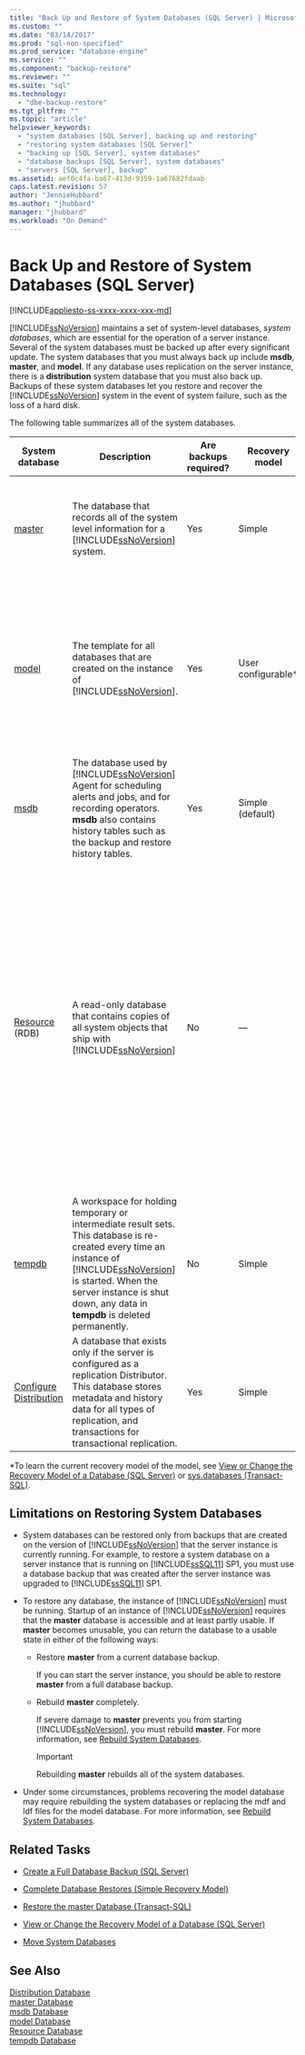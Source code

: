 ```yaml
---
title: "Back Up and Restore of System Databases (SQL Server) | Microsoft Docs"
ms.custom: ""
ms.date: "03/14/2017"
ms.prod: "sql-non-specified"
ms.prod_service: "database-engine"
ms.service: ""
ms.component: "backup-restore"
ms.reviewer: ""
ms.suite: "sql"
ms.technology: 
  - "dbe-backup-restore"
ms.tgt_pltfrm: ""
ms.topic: "article"
helpviewer_keywords: 
  - "system databases [SQL Server], backing up and restoring"
  - "restoring system databases [SQL Server]"
  - "backing up [SQL Server], system databases"
  - "database backups [SQL Server], system databases"
  - "servers [SQL Server], backup"
ms.assetid: aef0c4fa-ba67-413d-9359-1a67682fdaab
caps.latest.revision: 57
author: "JennieHubbard"
ms.author: "jhubbard"
manager: "jhubbard"
ms.workload: "On Demand"
---
```

# Back Up and Restore of System Databases (SQL Server)
[!INCLUDE[appliesto-ss-xxxx-xxxx-xxx-md](../../includes/appliesto-ss-xxxx-xxxx-xxx-md.md)]

  [!INCLUDE[ssNoVersion](../../includes/ssnoversion-md.md)] maintains a set of system-level databases, s*ystem databases*, which are essential for the operation of a server instance. Several of the system databases must be backed up after every significant update. The system databases that you must always back up include **msdb**, **master**, and **model**. If any database uses replication on the server instance, there is a **distribution** system database that you must also back up. Backups of these system databases let you restore and recover the [!INCLUDE[ssNoVersion](../../includes/ssnoversion-md.md)] system in the event of system failure, such as the loss of a hard disk.  
  
 The following table summarizes all of the system databases.  
  
|System database|Description|Are backups required?|Recovery model|Comments|  
|---------------------|-----------------|---------------------------|--------------------|--------------|  
|[master](../../relational-databases/databases/master-database.md)|The database that records all of the system level information for a [!INCLUDE[ssNoVersion](../../includes/ssnoversion-md.md)] system.|Yes|Simple|Back up **master** as often as necessary to protect the data sufficiently for your business needs. We recommend a regular backup schedule, which you can supplement with an additional backup after a substantial update.|  
|[model](../../relational-databases/databases/model-database.md)|The template for all databases that are created on the instance of [!INCLUDE[ssNoVersion](../../includes/ssnoversion-md.md)].|Yes|User configurable*|Back up **model** only when necessary for your business needs; for example, immediately after customizing its database options.<br /><br /> **Best practice:** We recommend that you create only full database backups of **model**, as required. Because **model** is small and rarely changes, backing up the log is unnecessary.|  
|[msdb](../../relational-databases/databases/msdb-database.md)|The database used by [!INCLUDE[ssNoVersion](../../includes/ssnoversion-md.md)] Agent for scheduling alerts and jobs, and for recording operators. **msdb** also contains history tables such as the backup and restore history tables.|Yes|Simple (default)|Back up **msdb** whenever it is updated.|  
|[Resource](../../relational-databases/databases/resource-database.md) (RDB)|A read-only database that contains copies of all system objects that ship with [!INCLUDE[ssNoVersion](../../includes/ssnoversion-md.md)]|No|—|The **Resource** database resides in the mssqlsystemresource.mdf file, which contains only code. Therefore, [!INCLUDE[ssNoVersion](../../includes/ssnoversion-md.md)] cannot back up the **Resource** database.<br /><br /> Note: You can perform a file-based or a disk-based backup on the mssqlsystemresource.mdf file by treating the file as if it were a binary (.exe) file, instead of a database file. But you cannot use [!INCLUDE[ssNoVersion](../../includes/ssnoversion-md.md)] restore on the backups. Restoring a backup copy of mssqlsystemresource.mdf can only be done manually, and you must be careful not to overwrite the current **Resource** database with an out-of-date or potentially insecure version.|  
|[tempdb](../../relational-databases/databases/tempdb-database.md)|A workspace for holding temporary or intermediate result sets. This database is re-created every time an instance of [!INCLUDE[ssNoVersion](../../includes/ssnoversion-md.md)] is started. When the server instance is shut down, any data in **tempdb** is deleted permanently.|No|Simple|You cannot back up the **tempdb** system database.|  
|[Configure Distribution](../../relational-databases/replication/configure-distribution.md)|A database that exists only if the server is configured as a replication Distributor. This database stores metadata and history data for all types of replication, and transactions for transactional replication.|Yes|Simple|For information about when to back up the **distribution** database, see [Back Up and Restore Replicated Databases](../../relational-databases/replication/administration/back-up-and-restore-replicated-databases.md).|  
  
 *To learn the current recovery model of the model, see [View or Change the Recovery Model of a Database &#40;SQL Server&#41;](../../relational-databases/backup-restore/view-or-change-the-recovery-model-of-a-database-sql-server.md) or [sys.databases &#40;Transact-SQL&#41;](../../relational-databases/system-catalog-views/sys-databases-transact-sql.md).  
  
## Limitations on Restoring System Databases  
  
-   System databases can be restored only from backups that are created on the version of [!INCLUDE[ssNoVersion](../../includes/ssnoversion-md.md)] that the server instance is currently running. For example, to restore a system database on a server instance that is running on [!INCLUDE[ssSQL11](../../includes/sssql11-md.md)] SP1, you must use a database backup that was created after the server instance was upgraded to [!INCLUDE[ssSQL11](../../includes/sssql11-md.md)] SP1.  
  
-   To restore any database, the instance of [!INCLUDE[ssNoVersion](../../includes/ssnoversion-md.md)] must be running. Startup of an instance of [!INCLUDE[ssNoVersion](../../includes/ssnoversion-md.md)] requires that the **master** database is accessible and at least partly usable. If **master** becomes unusable, you can return the database to a usable state in either of the following ways:  
  
    -   Restore **master** from a current database backup.  
  
         If you can start the server instance, you should be able to restore **master** from a full database backup.  
  
    -   Rebuild **master** completely.  
  
         If severe damage to **master** prevents you from starting [!INCLUDE[ssNoVersion](../../includes/ssnoversion-md.md)], you must rebuild **master**. For more information, see [Rebuild System Databases](../../relational-databases/databases/rebuild-system-databases.md).  
  
        > [!IMPORTANT]  
        >  Rebuilding **master** rebuilds all of the system databases.  
  
-   Under some circumstances, problems recovering the model database may require rebuilding the system databases or replacing the mdf and ldf files for the model database. For more information, see [Rebuild System Databases](../../relational-databases/databases/rebuild-system-databases.md).  
  
##  <a name="RelatedTasks"></a> Related Tasks  
  
-   [Create a Full Database Backup &#40;SQL Server&#41;](../../relational-databases/backup-restore/create-a-full-database-backup-sql-server.md)  
  
-   [Complete Database Restores &#40;Simple Recovery Model&#41;](../../relational-databases/backup-restore/complete-database-restores-simple-recovery-model.md)  
  
-   [Restore the master Database &#40;Transact-SQL&#41;](../../relational-databases/backup-restore/restore-the-master-database-transact-sql.md)  
  
-   [View or Change the Recovery Model of a Database &#40;SQL Server&#41;](../../relational-databases/backup-restore/view-or-change-the-recovery-model-of-a-database-sql-server.md)  
  
-   [Move System Databases](../../relational-databases/databases/move-system-databases.md)  
  
## See Also  
 [Distribution Database](../../relational-databases/replication/distribution-database.md)   
 [master Database](../../relational-databases/databases/master-database.md)   
 [msdb Database](../../relational-databases/databases/msdb-database.md)   
 [model Database](../../relational-databases/databases/model-database.md)   
 [Resource Database](../../relational-databases/databases/resource-database.md)   
 [tempdb Database](../../relational-databases/databases/tempdb-database.md)  
  
  
